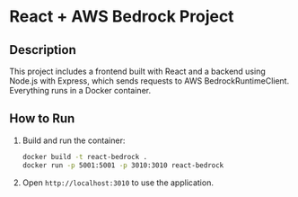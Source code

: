 # React + AWS Bedrock Project

## Description
This project includes a frontend built with React and a backend using Node.js with Express, which sends requests to AWS BedrockRuntimeClient. Everything runs in a Docker container.

## How to Run
1. Build and run the container:
   ```sh
   docker build -t react-bedrock .
   docker run -p 5001:5001 -p 3010:3010 react-bedrock
   ```
2. Open `http://localhost:3010` to use the application.